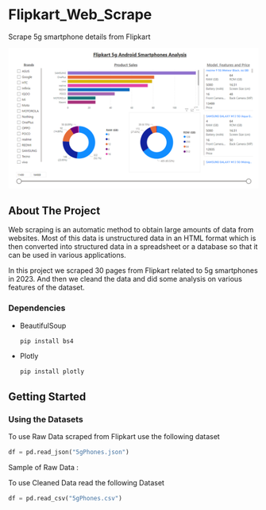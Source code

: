 # Flipkart_Web_Scrape
Scrape 5g smartphone details from Flipkart

<div align="center">
  <a href="">
    <img src="images/powerbi.PNG" alt="Logo">
  </a>
</div>

## About The Project

Web scraping is an automatic method to obtain large amounts of data from websites. Most of this data is unstructured data in an HTML format which is then converted into structured data in a spreadsheet or a database so that it can be used in various applications.

In this project we scraped 30 pages from Flipkart related to 5g smartphones in 2023. And then we cleand the data and did some analysis on various features of the dataset.

### Dependencies
* BeautifulSoup
  ```python
  pip install bs4
  ```
* Plotly
  ```python
  pip install plotly
  ```

## Getting Started

### Using the Datasets
  To use Raw Data scraped from Flipkart use the following dataset
  ```python
  df = pd.read_json("5gPhones.json")
  ```
  Sample of Raw Data :
  
  To use Cleaned Data read the following Dataset
  ```python
  df = pd.read_csv("5gPhones.csv") 
  ```
